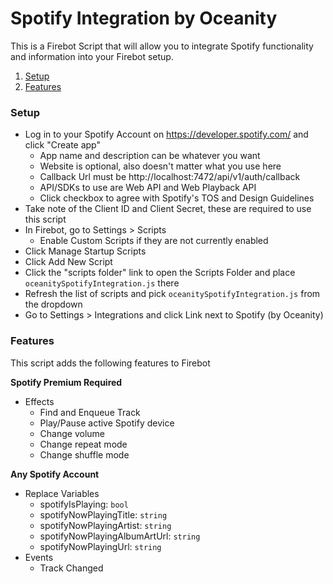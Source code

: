 # Spotify Integration by Oceanity

This is a Firebot Script that will allow you to integrate Spotify functionality and information into your Firebot setup.

1. [Setup](#Setup)
2. [Features](#Features)

<div id="Setup" />

### Setup

- Log in to your Spotify Account on https://developer.spotify.com/ and click "Create app"
  - App name and description can be whatever you want
  - Website is optional, also doesn't matter what you use here
  - Callback Url must be http://localhost:7472/api/v1/auth/callback
  - API/SDKs to use are Web API and Web Playback API
  - Click checkbox to agree with Spotify's TOS and Design Guidelines
- Take note of the Client ID and Client Secret, these are required to use this script
- In Firebot, go to Settings > Scripts
  - Enable Custom Scripts if they are not currently enabled
- Click Manage Startup Scripts
- Click Add New Script
- Click the "scripts folder" link to open the Scripts Folder and place `oceanitySpotifyIntegration.js` there
- Refresh the list of scripts and pick `oceanitySpotifyIntegration.js` from the dropdown
- Go to Settings > Integrations and click Link next to Spotify (by Oceanity)

<div id="Features" />

### Features

This script adds the following features to Firebot

**Spotify Premium Required**

- Effects
  - Find and Enqueue Track
  - Play/Pause active Spotify device
  - Change volume
  - Change repeat mode
  - Change shuffle mode

**Any Spotify Account**

- Replace Variables
  - spotifyIsPlaying: `bool`
  - spotifyNowPlayingTitle: `string`
  - spotifyNowPlayingArtist: `string`
  - spotifyNowPlayingAlbumArtUrl: `string`
  - spotifyNowPlayingUrl: `string`
- Events
  - Track Changed
